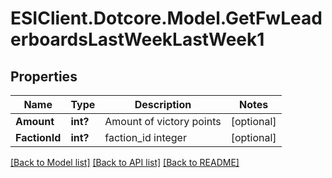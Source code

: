 # ESIClient.Dotcore.Model.GetFwLeaderboardsLastWeekLastWeek1
## Properties

Name | Type | Description | Notes
------------ | ------------- | ------------- | -------------
**Amount** | **int?** | Amount of victory points | [optional] 
**FactionId** | **int?** | faction_id integer | [optional] 

[[Back to Model list]](../README.md#documentation-for-models) [[Back to API list]](../README.md#documentation-for-api-endpoints) [[Back to README]](../README.md)

